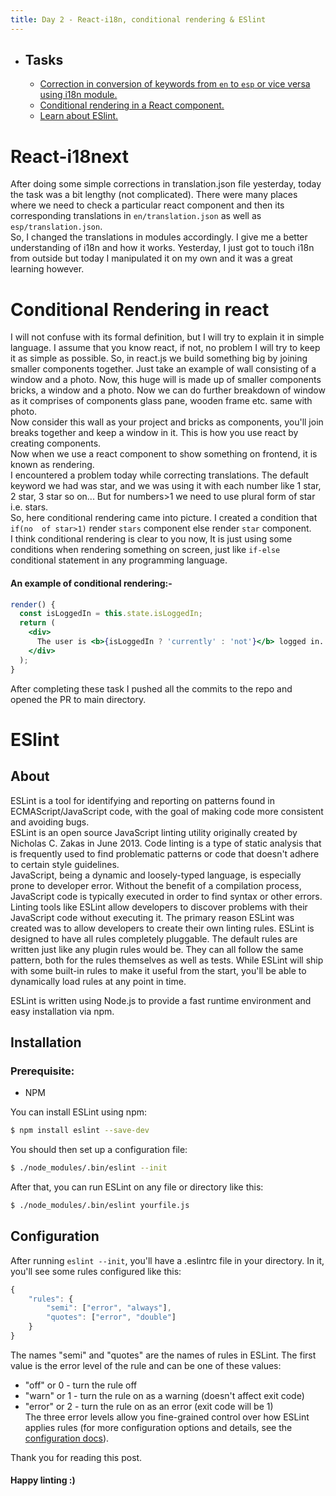 ```yaml
---
title: Day 2 - React-i18n, conditional rendering & ESlint
---
```

- ## Tasks
  * [Correction in conversion of keywords from `en` to `esp` or vice versa using i18n module.](#react-i18next)
  * [Conditional rendering in a React component.](#conditional-rendering-in-react)
  * [Learn about ESlint.](#eslint)

# React-i18next
After doing some simple corrections in translation.json file yesterday, today the task was a bit lengthy (not complicated). There were many places where we need to check a particular react component and then
its corresponding translations in `en/translation.json` as well as `esp/translation.json`.     
So, I changed the translations in modules accordingly. I give me a better understanding of i18n and how it works. Yesterday, I just got to touch i18n from outside but today I manipulated 
it on my own and it was a great learning however.

# Conditional Rendering in react
I will not confuse with its formal definition, but I will try to explain it in simple language. I assume that you know react, if not, no problem I will try to keep it as simple as possible.
So, in react.js we build something big by joining smaller components together. Just take an example of wall consisting of a window and a photo. Now, this huge will is made up
 of smaller components bricks, a window and a photo. Now we can do further breakdown of window as it comprises of components glass pane, wooden frame etc. same with photo.    
 Now consider this wall as your project and bricks as components, you'll join breaks together and keep a window in it. This is how you use react by creating components.     
Now when we use a react component to show something on frontend, it is known as rendering.   
I encountered a problem today while correcting translations. The default keyword we had was star, and we was using it with each number like 1 star, 2 star, 3 star so on... But for 
numbers>1 we need to use plural form of star i.e. stars.     
So, here conditional rendering came into picture. I created a condition that `if(no  of star>1)` render `stars` component else render `star` component.    
I think conditional rendering is clear to you now, It is just using some conditions when rendering something on screen, just like `if-else` conditional statement in any programming language.
#### An example of conditional rendering:-
```jsx
render() {
  const isLoggedIn = this.state.isLoggedIn;
  return (
    <div>
      The user is <b>{isLoggedIn ? 'currently' : 'not'}</b> logged in.
    </div>
  );
}
```
After completing these task I pushed all the commits to the repo and opened the PR to main directory.

# ESlint
## About
ESLint is a tool for identifying and reporting on patterns found in ECMAScript/JavaScript code, with the goal of making code more consistent and avoiding bugs.    
ESLint is an open source JavaScript linting utility originally created by Nicholas C. Zakas in June 2013. Code linting is a type of static analysis that is frequently used to find problematic patterns or code that doesn't adhere to certain style guidelines.          
JavaScript, being a dynamic and loosely-typed language, is especially prone to developer error. Without the benefit of a compilation process, JavaScript code is typically executed in order to find syntax or other errors. Linting tools like ESLint allow developers to discover problems with their JavaScript code without executing it.
The primary reason ESLint was created was to allow developers to create their own linting rules. ESLint is designed to have all rules completely pluggable. The default rules are written just like any plugin rules would be. They can all follow the same pattern, both for the rules themselves as well as tests. While ESLint will ship with some built-in rules to make it useful from the start, you'll be able to dynamically load rules at any point in time.      

ESLint is written using Node.js to provide a fast runtime environment and easy installation via npm.
## Installation
### Prerequisite:
  - NPM       

You can install ESLint using npm:
```bash
$ npm install eslint --save-dev
```
You should then set up a configuration file:
```bash
$ ./node_modules/.bin/eslint --init
```
After that, you can run ESLint on any file or directory like this:
```bash
$ ./node_modules/.bin/eslint yourfile.js
```
## Configuration
After running `eslint --init`, you'll have a .eslintrc file in your directory. In it, you'll see some rules configured like this:
```javascript
{
    "rules": {
        "semi": ["error", "always"],
        "quotes": ["error", "double"]
    }
}
```
The names "semi" and "quotes" are the names of rules in ESLint. The first value is the error level of the rule and can be one of these values:

- "off" or 0 - turn the rule off
- "warn" or 1 - turn the rule on as a warning (doesn't affect exit code)
- "error" or 2 - turn the rule on as an error (exit code will be 1)      
The three error levels allow you fine-grained control over how ESLint applies rules (for more configuration options and details, see the [configuration docs](https://eslint.org/docs/user-guide/configuring/)).

Thank you for reading this post.
#### Happy linting :)
